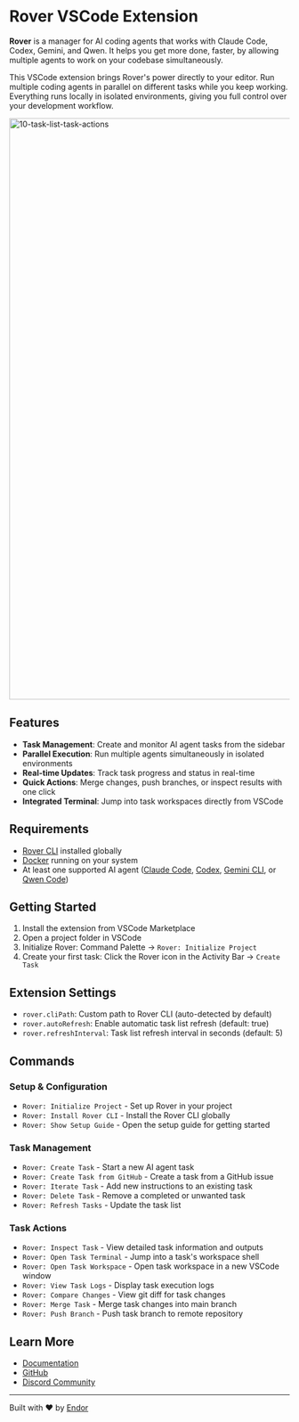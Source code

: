 # Rover VSCode Extension

**Rover** is a manager for AI coding agents that works with Claude Code, Codex, Gemini, and Qwen. It helps you get more done, faster, by allowing multiple agents to work on your codebase simultaneously.

This VSCode extension brings Rover's power directly to your editor. Run multiple coding agents in parallel on different tasks while you keep working. Everything runs locally in isolated environments, giving you full control over your development workflow.

<img width="1341" height="1044" alt="10-task-list-task-actions" src="https://github.com/user-attachments/assets/596aafd6-fd54-4808-b65a-832f2d63ac5d" />

## Features

- **Task Management**: Create and monitor AI agent tasks from the sidebar
- **Parallel Execution**: Run multiple agents simultaneously in isolated environments
- **Real-time Updates**: Track task progress and status in real-time
- **Quick Actions**: Merge changes, push branches, or inspect results with one click
- **Integrated Terminal**: Jump into task workspaces directly from VSCode

## Requirements

- [Rover CLI](https://www.npmjs.com/package/@endorhq/rover) installed globally
- [Docker](https://docs.docker.com/engine/install/) running on your system
- At least one supported AI agent ([Claude Code](https://docs.anthropic.com/en/docs/claude-code/setup), [Codex](https://github.com/openai/codex), [Gemini CLI](https://github.com/google-gemini/gemini-cli), or [Qwen Code](https://github.com/QwenLM/qwen-code))

## Getting Started

1. Install the extension from VSCode Marketplace
2. Open a project folder in VSCode
3. Initialize Rover: Command Palette → `Rover: Initialize Project`
4. Create your first task: Click the Rover icon in the Activity Bar → `Create Task`

## Extension Settings

- `rover.cliPath`: Custom path to Rover CLI (auto-detected by default)
- `rover.autoRefresh`: Enable automatic task list refresh (default: true)
- `rover.refreshInterval`: Task list refresh interval in seconds (default: 5)

## Commands

### Setup & Configuration

- `Rover: Initialize Project` - Set up Rover in your project
- `Rover: Install Rover CLI` - Install the Rover CLI globally
- `Rover: Show Setup Guide` - Open the setup guide for getting started

### Task Management

- `Rover: Create Task` - Start a new AI agent task
- `Rover: Create Task from GitHub` - Create a task from a GitHub issue
- `Rover: Iterate Task` - Add new instructions to an existing task
- `Rover: Delete Task` - Remove a completed or unwanted task
- `Rover: Refresh Tasks` - Update the task list

### Task Actions

- `Rover: Inspect Task` - View detailed task information and outputs
- `Rover: Open Task Terminal` - Jump into a task's workspace shell
- `Rover: Open Task Workspace` - Open task workspace in a new VSCode window
- `Rover: View Task Logs` - Display task execution logs
- `Rover: Compare Changes` - View git diff for task changes
- `Rover: Merge Task` - Merge task changes into main branch
- `Rover: Push Branch` - Push task branch to remote repository

## Learn More

- [Documentation](https://docs.endor.dev/rover/)
- [GitHub](https://github.com/endorhq/rover)
- [Discord Community](https://discord.gg/ruMJaQqVKa)

---

Built with ❤️ by [Endor](https://endor.dev)
